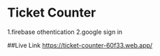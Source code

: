 # Ticket Counter
1.firebase othentication
2.google sign in

##Live Link https://ticket-counter-60f33.web.app/
